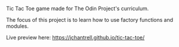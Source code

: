 Tic Tac Toe game made for The Odin Project's curriculum.

The focus of this project is to learn how to use factory functions and modules.

Live preview here: https://jchantrell.github.io/tic-tac-toe/